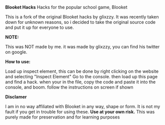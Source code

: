 **Blooket Hacks**
Hacks for the popular school game, Blooket


This is a fork of the original Blooket hacks by glixzzy.
It was recently taken down for unknown reasons, so i decided to take the original source code and put it up for everyone to use.

**NOTE:**

This was NOT made by me. it was made by glixzzy, you can find his twitter on google.



**How to use:**

Load up inspect element, this can be done by right clicking on the website and selecting "Inspect Element"
Go to the console.
then load up this page and find a hack.
when your in the file, copy the code and paste it into the console, and boom. follow the instructions on screen if shown


**Disclamer**

I am in no way affiliated with Blooket in any way, shape or form. It is not my fault if you get in trouble for using these. **Use at your own risk.**
This was purely made for preservation and for learning purposes

